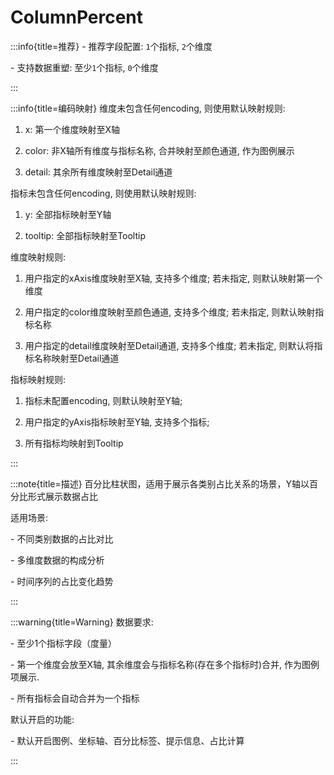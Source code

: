 # ColumnPercent

:::info{title=推荐}
\- 推荐字段配置: `1`个指标, `2`个维度

\- 支持数据重塑: 至少`1`个指标, `0`个维度

:::

:::info{title=编码映射}
维度未包含任何encoding, 则使用默认映射规则:

1. x: 第一个维度映射至X轴

2. color: 非X轴所有维度与指标名称, 合并映射至颜色通道, 作为图例展示

3. detail: 其余所有维度映射至Detail通道

指标未包含任何encoding, 则使用默认映射规则:

1. y: 全部指标映射至Y轴

2. tooltip: 全部指标映射至Tooltip



维度映射规则:

1. 用户指定的xAxis维度映射至X轴, 支持多个维度; 若未指定, 则默认映射第一个维度

2. 用户指定的color维度映射至颜色通道, 支持多个维度; 若未指定, 则默认映射指标名称

3. 用户指定的detail维度映射至Detail通道, 支持多个维度; 若未指定, 则默认将指标名称映射至Detail通道

指标映射规则:

1. 指标未配置encoding, 则默认映射至Y轴;

2. 用户指定的yAxis指标映射至Y轴, 支持多个指标;

3. 所有指标均映射到Tooltip

:::

:::note{title=描述}
百分比柱状图，适用于展示各类别占比关系的场景，Y轴以百分比形式展示数据占比

适用场景:

\- 不同类别数据的占比对比

\- 多维度数据的构成分析

\- 时间序列的占比变化趋势

:::

:::warning{title=Warning}
数据要求:

\- 至少1个指标字段（度量）

\- 第一个维度会放至X轴, 其余维度会与指标名称(存在多个指标时)合并, 作为图例项展示.

\- 所有指标会自动合并为一个指标

默认开启的功能:

\- 默认开启图例、坐标轴、百分比标签、提示信息、占比计算

:::

